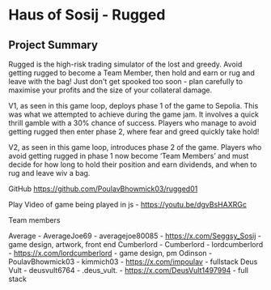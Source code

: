 # Haus of Sosij - Rugged

## Project Summary

Rugged is the high-risk trading simulator of the lost and greedy. Avoid getting rugged to become a Team Member, then hold and earn or rug and leave with the bag! Just don't get spooked too soon - plan carefully to maximise your profits and the size of your collateral damage.

V1, as seen in this game loop, deploys phase 1 of the game to Sepolia. This was what we attempted to achieve during the game jam. It involves a quick thrill gamble with a 30% chance of success. Players who manage to avoid getting rugged then enter phase 2, where fear and greed quickly take hold!



V2, as seen in this game loop, introduces phase 2 of the game. Players who avoid getting rugged in phase 1 now become ‘Team Members’ and must decide for how long to hold their position and earn dividends, and when to rug and leave wiv a bag.



GitHub
https://github.com/PoulavBhowmick03/rugged01 

Play
Video of game being played in js - https://youtu.be/dgvBsHAXRGc

Team members

Average - AverageJoe69 - averagejoe80085 - https://x.com/Seggsy_Sosij - game design, artwork, front end 
Cumberlord - Cumberlord - lordcumberlord - https://x.com/lordcumberlord - game design, pm
Odinson - PoulavBhowmick03 - kimmich03 - https://x.com/impoulav - fullstack
Deus Vult - deusvult6764 - .deus_vult. - https://x.com/DeusVult1497994 - full stack
